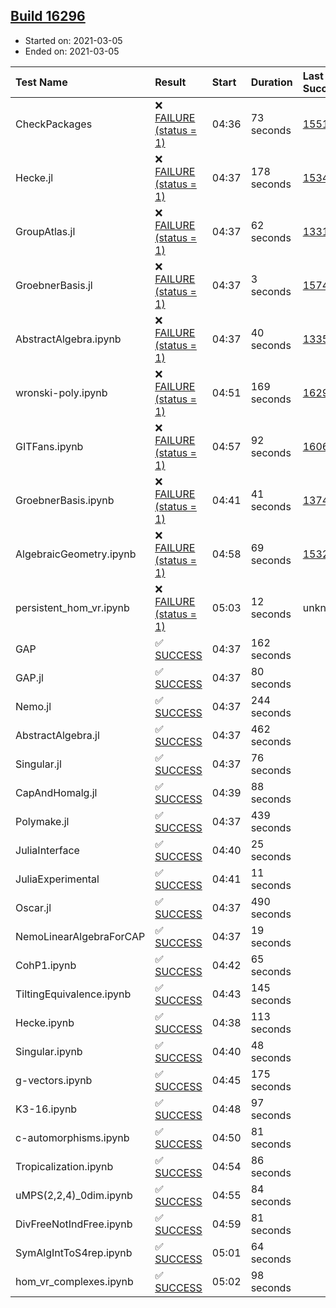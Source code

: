 ## [Build 16296](https://oscarci.mathematik.uni-kl.de/job/oscar/16296/)

* Started on: 2021-03-05
* Ended on: 2021-03-05

| Test Name    | Result | Start | Duration | Last Success | First Failure |
|:-------------|:-------|:------|:---------|:-------------|:--------------|
| CheckPackages | ❌ [FAILURE (status = 1)](https://oscarci.mathematik.uni-kl.de/job/oscar/16296/artifact/logs/build-16296/CheckPackages.log) | 04:36 | 73 seconds | [15514](https://oscarci.mathematik.uni-kl.de/job/oscar/15514/) | [15515](https://oscarci.mathematik.uni-kl.de/job/oscar/15515/) |
| Hecke.jl | ❌ [FAILURE (status = 1)](https://oscarci.mathematik.uni-kl.de/job/oscar/16296/artifact/logs/build-16296/Hecke.jl.log) | 04:37 | 178 seconds | [15344](https://oscarci.mathematik.uni-kl.de/job/oscar/15344/) | [15348](https://oscarci.mathematik.uni-kl.de/job/oscar/15348/) |
| GroupAtlas.jl | ❌ [FAILURE (status = 1)](https://oscarci.mathematik.uni-kl.de/job/oscar/16296/artifact/logs/build-16296/GroupAtlas.jl.log) | 04:37 | 62 seconds | [13311](https://oscarci.mathematik.uni-kl.de/job/oscar/13311/) | [13312](https://oscarci.mathematik.uni-kl.de/job/oscar/13312/) |
| GroebnerBasis.jl | ❌ [FAILURE (status = 1)](https://oscarci.mathematik.uni-kl.de/job/oscar/16296/artifact/logs/build-16296/GroebnerBasis.jl.log) | 04:37 | 3 seconds | [15745](https://oscarci.mathematik.uni-kl.de/job/oscar/15745/) | [15746](https://oscarci.mathematik.uni-kl.de/job/oscar/15746/) |
| AbstractAlgebra.ipynb | ❌ [FAILURE (status = 1)](https://oscarci.mathematik.uni-kl.de/job/oscar/16296/artifact/logs/build-16296/AbstractAlgebra.ipynb.log) | 04:37 | 40 seconds | [13355](https://oscarci.mathematik.uni-kl.de/job/oscar/13355/) | [13356](https://oscarci.mathematik.uni-kl.de/job/oscar/13356/) |
| wronski-poly.ipynb | ❌ [FAILURE (status = 1)](https://oscarci.mathematik.uni-kl.de/job/oscar/16296/artifact/logs/build-16296/wronski-poly.ipynb.log) | 04:51 | 169 seconds | [16291](https://oscarci.mathematik.uni-kl.de/job/oscar/16291/) | [16292](https://oscarci.mathematik.uni-kl.de/job/oscar/16292/) |
| GITFans.ipynb | ❌ [FAILURE (status = 1)](https://oscarci.mathematik.uni-kl.de/job/oscar/16296/artifact/logs/build-16296/GITFans.ipynb.log) | 04:57 | 92 seconds | [16068](https://oscarci.mathematik.uni-kl.de/job/oscar/16068/) | [16069](https://oscarci.mathematik.uni-kl.de/job/oscar/16069/) |
| GroebnerBasis.ipynb | ❌ [FAILURE (status = 1)](https://oscarci.mathematik.uni-kl.de/job/oscar/16296/artifact/logs/build-16296/GroebnerBasis.ipynb.log) | 04:41 | 41 seconds | [13748](https://oscarci.mathematik.uni-kl.de/job/oscar/13748/) | [13749](https://oscarci.mathematik.uni-kl.de/job/oscar/13749/) |
| AlgebraicGeometry.ipynb | ❌ [FAILURE (status = 1)](https://oscarci.mathematik.uni-kl.de/job/oscar/16296/artifact/logs/build-16296/AlgebraicGeometry.ipynb.log) | 04:58 | 69 seconds | [15322](https://oscarci.mathematik.uni-kl.de/job/oscar/15322/) | [15323](https://oscarci.mathematik.uni-kl.de/job/oscar/15323/) |
| persistent_hom_vr.ipynb | ❌ [FAILURE (status = 1)](https://oscarci.mathematik.uni-kl.de/job/oscar/16296/artifact/logs/build-16296/persistent_hom_vr.ipynb.log) | 05:03 | 12 seconds | unknown | unknown |
| GAP | ✅ [SUCCESS](https://oscarci.mathematik.uni-kl.de/job/oscar/16296/artifact/logs/build-16296/GAP.log) | 04:37 | 162 seconds |  |  |
| GAP.jl | ✅ [SUCCESS](https://oscarci.mathematik.uni-kl.de/job/oscar/16296/artifact/logs/build-16296/GAP.jl.log) | 04:37 | 80 seconds |  |  |
| Nemo.jl | ✅ [SUCCESS](https://oscarci.mathematik.uni-kl.de/job/oscar/16296/artifact/logs/build-16296/Nemo.jl.log) | 04:37 | 244 seconds |  |  |
| AbstractAlgebra.jl | ✅ [SUCCESS](https://oscarci.mathematik.uni-kl.de/job/oscar/16296/artifact/logs/build-16296/AbstractAlgebra.jl.log) | 04:37 | 462 seconds |  |  |
| Singular.jl | ✅ [SUCCESS](https://oscarci.mathematik.uni-kl.de/job/oscar/16296/artifact/logs/build-16296/Singular.jl.log) | 04:37 | 76 seconds |  |  |
| CapAndHomalg.jl | ✅ [SUCCESS](https://oscarci.mathematik.uni-kl.de/job/oscar/16296/artifact/logs/build-16296/CapAndHomalg.jl.log) | 04:39 | 88 seconds |  |  |
| Polymake.jl | ✅ [SUCCESS](https://oscarci.mathematik.uni-kl.de/job/oscar/16296/artifact/logs/build-16296/Polymake.jl.log) | 04:37 | 439 seconds |  |  |
| JuliaInterface | ✅ [SUCCESS](https://oscarci.mathematik.uni-kl.de/job/oscar/16296/artifact/logs/build-16296/JuliaInterface.log) | 04:40 | 25 seconds |  |  |
| JuliaExperimental | ✅ [SUCCESS](https://oscarci.mathematik.uni-kl.de/job/oscar/16296/artifact/logs/build-16296/JuliaExperimental.log) | 04:41 | 11 seconds |  |  |
| Oscar.jl | ✅ [SUCCESS](https://oscarci.mathematik.uni-kl.de/job/oscar/16296/artifact/logs/build-16296/Oscar.jl.log) | 04:37 | 490 seconds |  |  |
| NemoLinearAlgebraForCAP | ✅ [SUCCESS](https://oscarci.mathematik.uni-kl.de/job/oscar/16296/artifact/logs/build-16296/NemoLinearAlgebraForCAP.log) | 04:37 | 19 seconds |  |  |
| CohP1.ipynb | ✅ [SUCCESS](https://oscarci.mathematik.uni-kl.de/job/oscar/16296/artifact/logs/build-16296/CohP1.ipynb.log) | 04:42 | 65 seconds |  |  |
| TiltingEquivalence.ipynb | ✅ [SUCCESS](https://oscarci.mathematik.uni-kl.de/job/oscar/16296/artifact/logs/build-16296/TiltingEquivalence.ipynb.log) | 04:43 | 145 seconds |  |  |
| Hecke.ipynb | ✅ [SUCCESS](https://oscarci.mathematik.uni-kl.de/job/oscar/16296/artifact/logs/build-16296/Hecke.ipynb.log) | 04:38 | 113 seconds |  |  |
| Singular.ipynb | ✅ [SUCCESS](https://oscarci.mathematik.uni-kl.de/job/oscar/16296/artifact/logs/build-16296/Singular.ipynb.log) | 04:40 | 48 seconds |  |  |
| g-vectors.ipynb | ✅ [SUCCESS](https://oscarci.mathematik.uni-kl.de/job/oscar/16296/artifact/logs/build-16296/g-vectors.ipynb.log) | 04:45 | 175 seconds |  |  |
| K3-16.ipynb | ✅ [SUCCESS](https://oscarci.mathematik.uni-kl.de/job/oscar/16296/artifact/logs/build-16296/K3-16.ipynb.log) | 04:48 | 97 seconds |  |  |
| c-automorphisms.ipynb | ✅ [SUCCESS](https://oscarci.mathematik.uni-kl.de/job/oscar/16296/artifact/logs/build-16296/c-automorphisms.ipynb.log) | 04:50 | 81 seconds |  |  |
| Tropicalization.ipynb | ✅ [SUCCESS](https://oscarci.mathematik.uni-kl.de/job/oscar/16296/artifact/logs/build-16296/Tropicalization.ipynb.log) | 04:54 | 86 seconds |  |  |
| uMPS(2,2,4)_0dim.ipynb | ✅ [SUCCESS](https://oscarci.mathematik.uni-kl.de/job/oscar/16296/artifact/logs/build-16296/uMPS-2-2-4-_0dim.ipynb.log) | 04:55 | 84 seconds |  |  |
| DivFreeNotIndFree.ipynb | ✅ [SUCCESS](https://oscarci.mathematik.uni-kl.de/job/oscar/16296/artifact/logs/build-16296/DivFreeNotIndFree.ipynb.log) | 04:59 | 81 seconds |  |  |
| SymAlgIntToS4rep.ipynb | ✅ [SUCCESS](https://oscarci.mathematik.uni-kl.de/job/oscar/16296/artifact/logs/build-16296/SymAlgIntToS4rep.ipynb.log) | 05:01 | 64 seconds |  |  |
| hom_vr_complexes.ipynb | ✅ [SUCCESS](https://oscarci.mathematik.uni-kl.de/job/oscar/16296/artifact/logs/build-16296/hom_vr_complexes.ipynb.log) | 05:02 | 98 seconds |  |  |
